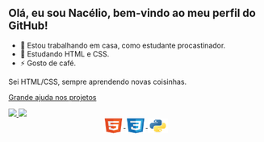 ## Olá, eu sou Nacélio, bem-vindo ao meu perfil do GitHub!

- 🔭 Estou trabalhando em casa, como estudante procastinador.
- 🌱 Estudando HTML e CSS.
- ⚡ Gosto de café.

Sei HTML/CSS, sempre aprendendo novas coisinhas. 

<a href="https://github.com/1LC7" target="_blank" >Grande ajuda nos projetos</a>

<div>
  <a href="https://github.com/onacelio">
  <img height="180em" src="https://github-readme-stats.vercel.app/api?username=onacelio&show_icons=true&theme=dark&include_all_commits=true&count_private=true"/>
  <img height="180em" src="https://github-readme-stats.vercel.app/api/top-langs/?username=onacelio&layout=compact&langs_count=7&theme=dark"/>
</div>
  
<div align="center">
  <img align="center" alt="Rafa-HTML" height="30" width="40" src="https://raw.githubusercontent.com/devicons/devicon/master/icons/html5/html5-original.svg">
  <img align="center" alt="Rafa-CSS" height="30" width="40" src="https://raw.githubusercontent.com/devicons/devicon/master/icons/css3/css3-original.svg">
  <img align="center" alt="Rafa-Python" height="30" width="40" src="https://raw.githubusercontent.com/devicons/devicon/master/icons/python/python-original.svg">
</div>
